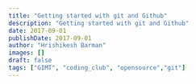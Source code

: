 ```yaml
---
title: "Getting started with git and Github"
description: "Getting started with git and Github"
date: 2017-09-01
publishDate: 2017-09-01
author: "Hrishikesh Barman"
images: []
draft: false
tags: ["GIMT", "coding_club", "opensource","git"]
---
```

